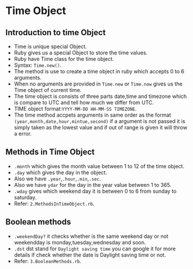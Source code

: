 # Time Object
 ## Introduction to time Object
  - Time is unique special Object.
  - Ruby gives us a special Object to store the time values.
  - Ruby have Time class for the time object.
  - Syntax: `Time.new()`.
  - The method is use to create a time object in ruby which accepts 0 to 6 arguments.
  - When no arguments are provided in `Time.new` or `Time.now` gives us the Time object of current time.
  - The time object is consists of three parts date,time and timezone which is compare to UTC and tell how much we differ from UTC.
  - TIME object format:`YYYY-MM-DD HH-MM-SS TIMEZONE`.
  - The time method accpets arguments in same order as the format `(year,month,date,hour,mintue,second)` if a argument is not passed it is simply taken as the lowest value and if out of range is given it will throw a error.

 ## Methods in Time Object
  - `.month` which gives the month value between 1 to 12 of the time object.
  - `.day` which gives the day in the object.
  - Also we have `.year`,`.hour`,`.min`,`.sec`.
  - Also we have `ydar` for the day in the year value between 1 to 365.
  - `.wday` gives which weekend day it is between 0 to 6 from sunday to saturday.
  - Refer: `2.MethodsInTimeObject.rb`.

 ## Boolean methods
  - `.weekendDay?` it checks whether is the same weekend day or not weekendday is monday,tuesday,wednesday and soon.
  - `.dst` dst stand for `Daylight saving time` you can google it for more details if check whether the date is Daylight saving time or not.
  - Refer: `3.BooleanMethods.rb`.